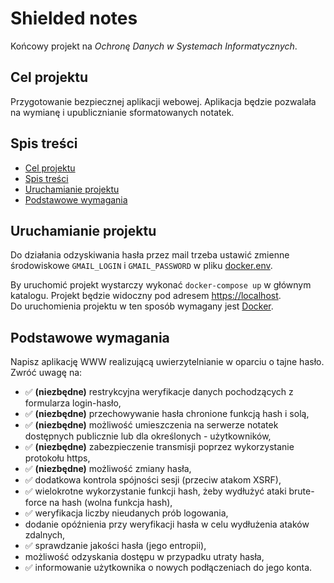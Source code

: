 # Shielded notes <!-- omit in toc -->

Końcowy projekt na _Ochronę Danych w Systemach Informatycznych_.

## Cel projektu

Przygotowanie bezpiecznej aplikacji webowej. Aplikacja będzie pozwalała na wymianę i upublicznianie sformatowanych notatek.

## Spis treści

- [Cel projektu](#cel-projektu)
- [Spis treści](#spis-treści)
- [Uruchamianie projektu](#uruchamianie-projektu)
- [Podstawowe wymagania](#podstawowe-wymagania)

## Uruchamianie projektu

Do działania odzyskiwania hasła przez mail trzeba ustawić zmienne środowiskowe `GMAIL_LOGIN` i `GMAIL_PASSWORD` w pliku [docker.env](./app/docker.env).

By uruchomić projekt wystarczy wykonać `docker-compose up` w głównym katalogu. Projekt będzie widoczny pod adresem [https://localhost](htts://localhost).  
Do uruchomienia projektu w ten sposób wymagany jest [Docker](https://www.docker.com/).

## Podstawowe wymagania

Napisz aplikację WWW realizującą uwierzytelnianie w oparciu o tajne hasło. Zwróć uwagę na:

- :white_check_mark: **(niezbędne)** restrykcyjna weryfikacje danych pochodzących z formularza login-hasło,
- :white_check_mark: **(niezbędne)** przechowywanie hasła chronione funkcją hash i solą,
- :white_check_mark: **(niezbędne)** możliwość umieszczenia na serwerze notatek dostępnych publicznie lub dla określonych - użytkowników,
- :white_check_mark: **(niezbędne)** zabezpieczenie transmisji poprzez wykorzystanie protokołu https,
- :white_check_mark: **(niezbędne)** możliwość zmiany hasła,
- :white_check_mark: dodatkowa kontrola spójności sesji (przeciw atakom XSRF),
- :white_check_mark: wielokrotne wykorzystanie funkcji hash, żeby wydłużyć ataki brute-force na hash (wolna funkcja hash),
- :white_check_mark: weryfikacja liczby nieudanych prób logowania,
- dodanie opóźnienia przy weryfikacji hasła w celu wydłużenia ataków zdalnych,
- :white_check_mark: sprawdzanie jakości hasła (jego entropii),
- możliwość odzyskania dostępu w przypadku utraty hasła,
- :white_check_mark: informowanie użytkownika o nowych podłączeniach do jego konta.
